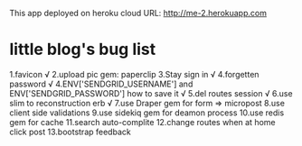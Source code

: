 This app deployed on heroku cloud
URL: http://me-2.herokuapp.com
# little blog's bug list

1.favicon √
2.upload pic gem: paperclip
3.Stay sign in √
4.forgetten password √
4.ENV['SENDGRID_USERNAME'] and ENV['SENDGRID_PASSWORD'] how to save it √
5.del routes session √
6.use slim to reconstruction erb √
7.use Draper gem for form => micropost
8.use client side validations
9.use sidekiq gem for deamon process
10.use redis gem for cache
11.search auto-complite
12.change routes when at home click post
13.bootstrap feedback